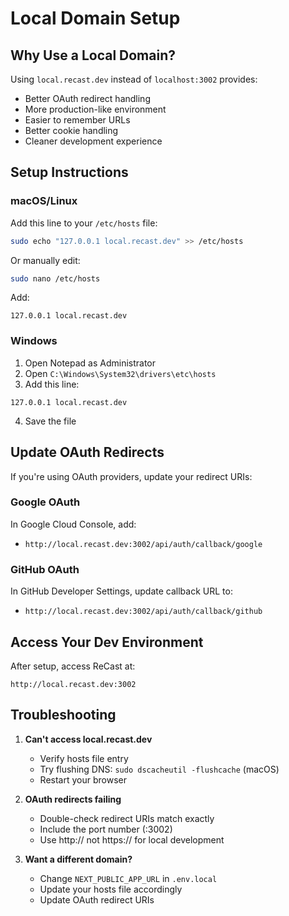 # Local Domain Setup

## Why Use a Local Domain?

Using `local.recast.dev` instead of `localhost:3002` provides:
- Better OAuth redirect handling
- More production-like environment
- Easier to remember URLs
- Better cookie handling
- Cleaner development experience

## Setup Instructions

### macOS/Linux

Add this line to your `/etc/hosts` file:

```bash
sudo echo "127.0.0.1 local.recast.dev" >> /etc/hosts
```

Or manually edit:
```bash
sudo nano /etc/hosts
```

Add:
```
127.0.0.1 local.recast.dev
```

### Windows

1. Open Notepad as Administrator
2. Open `C:\Windows\System32\drivers\etc\hosts`
3. Add this line:
```
127.0.0.1 local.recast.dev
```
4. Save the file

## Update OAuth Redirects

If you're using OAuth providers, update your redirect URIs:

### Google OAuth
In Google Cloud Console, add:
- `http://local.recast.dev:3002/api/auth/callback/google`

### GitHub OAuth
In GitHub Developer Settings, update callback URL to:
- `http://local.recast.dev:3002/api/auth/callback/github`

## Access Your Dev Environment

After setup, access ReCast at:
```
http://local.recast.dev:3002
```

## Troubleshooting

1. **Can't access local.recast.dev**
   - Verify hosts file entry
   - Try flushing DNS: `sudo dscacheutil -flushcache` (macOS)
   - Restart your browser

2. **OAuth redirects failing**
   - Double-check redirect URIs match exactly
   - Include the port number (:3002)
   - Use http:// not https:// for local development

3. **Want a different domain?**
   - Change `NEXT_PUBLIC_APP_URL` in `.env.local`
   - Update your hosts file accordingly
   - Update OAuth redirect URIs